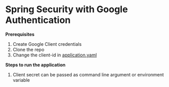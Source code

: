 # Spring Security with Google Authentication

**Prerequisites**

1. Create Google Client credentials
2. Clone the repo
3. Change the client-id in [application.yaml](/src/main/resources/application.yaml)

**Steps to run the application**
1. Client secret can be passed as command line argument or environment variable
